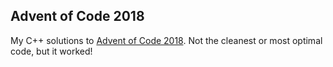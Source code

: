 ## Advent of Code 2018

My C++ solutions to [Advent of Code 2018](https://adventofcode.com/2018). Not the cleanest or most optimal code, but it worked!
